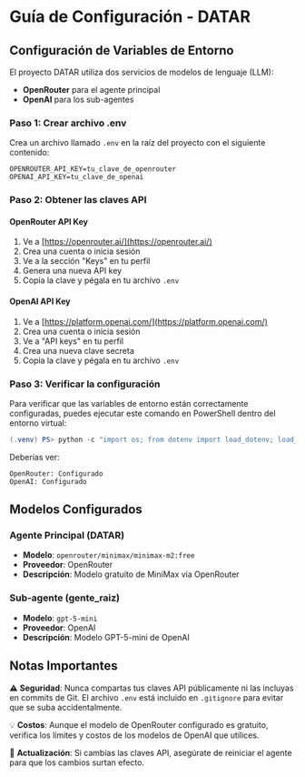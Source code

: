 # Guía de Configuración - DATAR

## Configuración de Variables de Entorno

El proyecto DATAR utiliza dos servicios de modelos de lenguaje (LLM):
- **OpenRouter** para el agente principal
- **OpenAI** para los sub-agentes

### Paso 1: Crear archivo .env

Crea un archivo llamado `.env` en la raíz del proyecto con el siguiente contenido:

```env
OPENROUTER_API_KEY=tu_clave_de_openrouter
OPENAI_API_KEY=tu_clave_de_openai
```

### Paso 2: Obtener las claves API

#### OpenRouter API Key

1. Ve a [https://openrouter.ai/](https://openrouter.ai/)
2. Crea una cuenta o inicia sesión
3. Ve a la sección "Keys" en tu perfil
4. Genera una nueva API key
5. Copia la clave y pégala en tu archivo `.env`

#### OpenAI API Key

1. Ve a [https://platform.openai.com/](https://platform.openai.com/)
2. Crea una cuenta o inicia sesión
3. Ve a "API keys" en tu perfil
4. Crea una nueva clave secreta
5. Copia la clave y pégala en tu archivo `.env`

### Paso 3: Verificar la configuración

Para verificar que las variables de entorno están correctamente configuradas, puedes ejecutar este comando en PowerShell dentro del entorno virtual:

```powershell
(.venv) PS> python -c "import os; from dotenv import load_dotenv; load_dotenv(); print('OpenRouter:', 'Configurado' if os.getenv('OPENROUTER_API_KEY') else 'No configurado'); print('OpenAI:', 'Configurado' if os.getenv('OPENAI_API_KEY') else 'No configurado')"
```

Deberías ver:
```
OpenRouter: Configurado
OpenAI: Configurado
```

## Modelos Configurados

### Agente Principal (DATAR)
- **Modelo**: `openrouter/minimax/minimax-m2:free`
- **Proveedor**: OpenRouter
- **Descripción**: Modelo gratuito de MiniMax vía OpenRouter

### Sub-agente (gente_raiz)
- **Modelo**: `gpt-5-mini`
- **Proveedor**: OpenAI
- **Descripción**: Modelo GPT-5-mini de OpenAI

## Notas Importantes

⚠️ **Seguridad**: Nunca compartas tus claves API públicamente ni las incluyas en commits de Git. El archivo `.env` está incluido en `.gitignore` para evitar que se suba accidentalmente.

💡 **Costos**: Aunque el modelo de OpenRouter configurado es gratuito, verifica los límites y costos de los modelos de OpenAI que utilices.

🔄 **Actualización**: Si cambias las claves API, asegúrate de reiniciar el agente para que los cambios surtan efecto.

